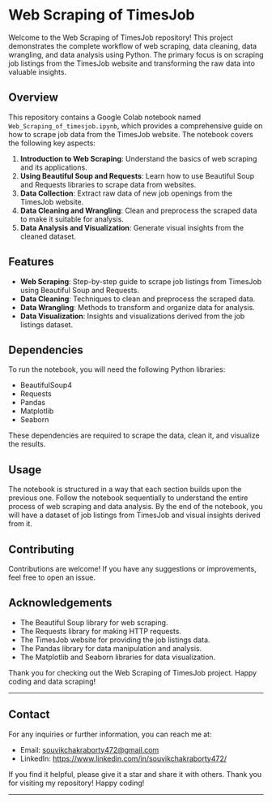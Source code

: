 # Web Scraping of TimesJob

Welcome to the Web Scraping of TimesJob repository! This project demonstrates the complete workflow of web scraping, data cleaning, data wrangling, and data analysis using Python. The primary focus is on scraping job listings from the TimesJob website and transforming the raw data into valuable insights.

## Overview

This repository contains a Google Colab notebook named `Web_Scraping_of_timesjob.ipynb`, which provides a comprehensive guide on how to scrape job data from the TimesJob website. The notebook covers the following key aspects:

1. **Introduction to Web Scraping**: Understand the basics of web scraping and its applications.
2. **Using Beautiful Soup and Requests**: Learn how to use Beautiful Soup and Requests libraries to scrape data from websites.
3. **Data Collection**: Extract raw data of new job openings from the TimesJob website.
4. **Data Cleaning and Wrangling**: Clean and preprocess the scraped data to make it suitable for analysis.
5. **Data Analysis and Visualization**: Generate visual insights from the cleaned dataset.

## Features

- **Web Scraping**: Step-by-step guide to scrape job listings from TimesJob using Beautiful Soup and Requests.
- **Data Cleaning**: Techniques to clean and preprocess the scraped data.
- **Data Wrangling**: Methods to transform and organize data for analysis.
- **Data Visualization**: Insights and visualizations derived from the job listings dataset.

## Dependencies

To run the notebook, you will need the following Python libraries:

- BeautifulSoup4
- Requests
- Pandas
- Matplotlib
- Seaborn

These dependencies are required to scrape the data, clean it, and visualize the results.

## Usage

The notebook is structured in a way that each section builds upon the previous one. Follow the notebook sequentially to understand the entire process of web scraping and data analysis. By the end of the notebook, you will have a dataset of job listings from TimesJob and visual insights derived from it.

## Contributing

Contributions are welcome! If you have any suggestions or improvements, feel free to open an issue.

## Acknowledgements

- The Beautiful Soup library for web scraping.
- The Requests library for making HTTP requests.
- The TimesJob website for providing the job listings data.
- The Pandas library for data manipulation and analysis.
- The Matplotlib and Seaborn libraries for data visualization.

Thank you for checking out the Web Scraping of TimesJob project. Happy coding and data scraping!

---

## Contact

For any inquiries or further information, you can reach me at:

- Email: souvikchakraborty472@gmail.com
- LinkedIn: https://www.linkedin.com/in/souvikchakraborty472/

If you find it helpful, please give it a star and share it with others.
Thank you for visiting my repository! Happy coding!

---
